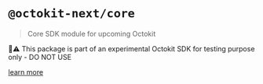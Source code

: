 # `@octokit-next/core`

> Core SDK module for upcoming Octokit

🚫⚠️ This package is part of an experimental Octokit SDK for testing purpose only - DO NOT USE

[learn more](https://github.com/octokit/octokit-next.js)
